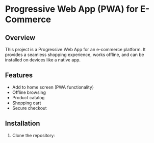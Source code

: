# Progressive Web App (PWA) for E-Commerce

## Overview
This project is a Progressive Web App for an e-commerce platform. It provides a seamless shopping experience, works offline, and can be installed on devices like a native app.

## Features
- Add to home screen (PWA functionality)
- Offline browsing
- Product catalog
- Shopping cart
- Secure checkout

## Installation
1. Clone the repository:
